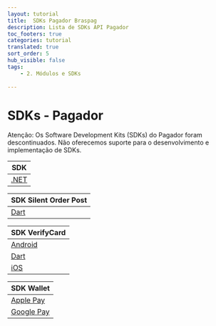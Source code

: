 ```yaml
---
layout: tutorial
title:  SDKs Pagador Braspag
description: Lista de SDKs API Pagador
toc_footers: true
categories: tutorial
translated: true
sort_order: 5
hub_visible: false
tags:
    - 2. Módulos e SDKs
    
---
```


# SDKs - Pagador

<aside class="warning">Atenção: Os Software Development Kits (SDKs) do Pagador foram descontinuados. Não oferecemos suporte para o desenvolvimento e implementação de SDKs.</aside>

|**SDK**|
|-|
|[.NET](https://github.com/Braspag/BraspagApiDotNetSdk)|

|**SDK Silent Order Post**|
|-|
|[Dart](https://github.com/Braspag/braspag_silent_order_post_dart)|

|**SDK VerifyCard**|
|-|
|[Android](https://github.com/Braspag/verify-card-android)|
|[Dart](https://github.com/Braspag/braspag_verify_card_dart)|
|[iOS](https://github.com/Braspag/verify-card-ios)|

|**SDK Wallet**|
|-|
|[Apple Pay](https://github.com/Braspag/braspag-apple-pay)|
|[Google Pay](https://github.com/Braspag/braspag-google-pay)|

